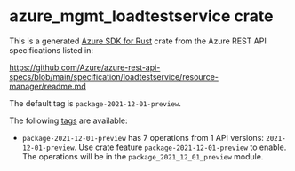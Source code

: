 # azure_mgmt_loadtestservice crate

This is a generated [Azure SDK for Rust](https://github.com/Azure/azure-sdk-for-rust) crate from the Azure REST API specifications listed in:

https://github.com/Azure/azure-rest-api-specs/blob/main/specification/loadtestservice/resource-manager/readme.md

The default tag is `package-2021-12-01-preview`.

The following [tags](https://github.com/Azure/azure-sdk-for-rust/blob/main/services/tags.md) are available:

- `package-2021-12-01-preview` has 7 operations from 1 API versions: `2021-12-01-preview`. Use crate feature `package-2021-12-01-preview` to enable. The operations will be in the `package_2021_12_01_preview` module.